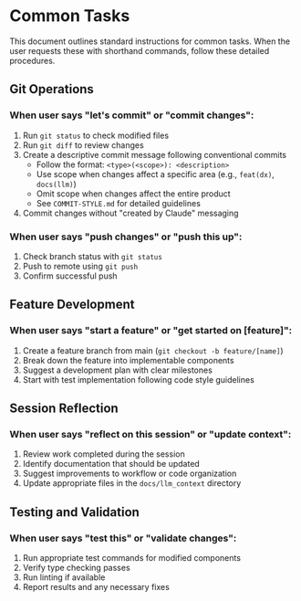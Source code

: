 # Common Tasks

This document outlines standard instructions for common tasks. When the user requests these with shorthand commands, follow these detailed procedures.

## Git Operations

### When user says "let's commit" or "commit changes":

1. Run `git status` to check modified files
2. Run `git diff` to review changes
3. Create a descriptive commit message following conventional commits
   - Follow the format: `<type>(<scope>): <description>`
   - Use scope when changes affect a specific area (e.g., `feat(dx)`, `docs(llm)`)
   - Omit scope when changes affect the entire product
   - See `COMMIT-STYLE.md` for detailed guidelines
4. Commit changes without "created by Claude" messaging

### When user says "push changes" or "push this up":

1. Check branch status with `git status`
2. Push to remote using `git push`
3. Confirm successful push

## Feature Development

### When user says "start a feature" or "get started on [feature]":

1. Create a feature branch from main (`git checkout -b feature/[name]`)
2. Break down the feature into implementable components
3. Suggest a development plan with clear milestones
4. Start with test implementation following code style guidelines

## Session Reflection

### When user says "reflect on this session" or "update context":

1. Review work completed during the session
2. Identify documentation that should be updated
3. Suggest improvements to workflow or code organization
4. Update appropriate files in the `docs/llm_context` directory

## Testing and Validation

### When user says "test this" or "validate changes":

1. Run appropriate test commands for modified components
2. Verify type checking passes
3. Run linting if available
4. Report results and any necessary fixes

